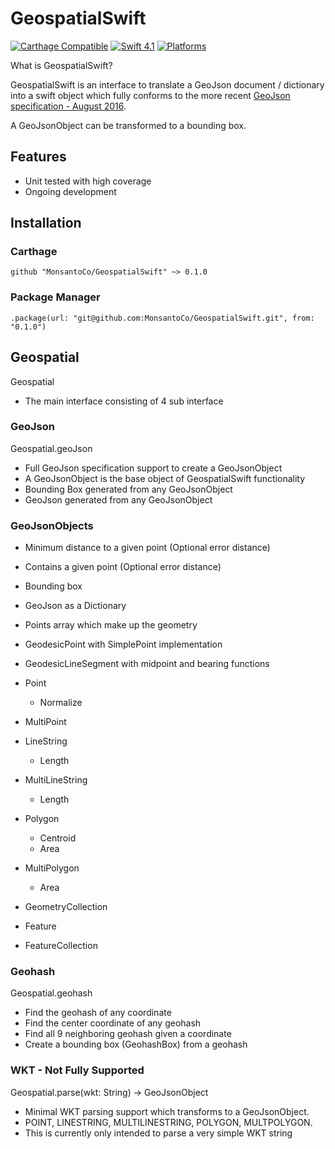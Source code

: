 # GeospatialSwift

[![Carthage Compatible](https://img.shields.io/badge/Carthage-compatible-4BC51D.svg?style=flat)](https://github.com/Carthage/Carthage)
[![Swift 4.1](https://img.shields.io/badge/Swift-4.0-orange.svg?style=flat)](https://developer.apple.com/swift/)
[![Platforms](https://img.shields.io/badge/Platforms-macOS%20%7C%20Linux%20%7C%20iOS%20%7C%20tvOS%20%7C%20watchOS-green.svg?style=flat)](https://swift.org/package-manager/)

What is GeospatialSwift?

GeospatialSwift is an interface to translate a GeoJson document / dictionary into a swift object which fully conforms to the more recent [GeoJson specification - August 2016](https://tools.ietf.org/html/rfc7946).

A GeoJsonObject can be transformed to a bounding box.

## Features

* Unit tested with high coverage
* Ongoing development

## Installation

### Carthage

```github "MonsantoCo/GeospatialSwift" ~> 0.1.0```

### Package Manager

```.package(url: "git@github.com:MonsantoCo/GeospatialSwift.git", from: "0.1.0")```

## Geospatial

Geospatial

* The main interface consisting of 4 sub interface

### GeoJson

Geospatial.geoJson

* Full GeoJson specification support to create a GeoJsonObject
* A GeoJsonObject is the base object of GeospatialSwift functionality
* Bounding Box generated from any GeoJsonObject
* GeoJson generated from any GeoJsonObject

### GeoJsonObjects

* Minimum distance to a given point (Optional error distance)
* Contains a given point (Optional error distance)
* Bounding box
* GeoJson as a Dictionary
* Points array which make up the geometry
* GeodesicPoint with SimplePoint implementation
* GeodesicLineSegment with midpoint and bearing functions

* Point
  * Normalize
* MultiPoint
* LineString
  * Length
* MultiLineString
  * Length
* Polygon
  * Centroid
  * Area
* MultiPolygon
  * Area
* GeometryCollection
* Feature
* FeatureCollection

### Geohash

Geospatial.geohash

* Find the geohash of any coordinate
* Find the center coordinate of any geohash
* Find all 9 neighboring geohash given a coordinate
* Create a bounding box (GeohashBox) from a geohash

### WKT - Not Fully Supported

Geospatial.parse(wkt: String) -> GeoJsonObject

* Minimal WKT parsing support which transforms to a GeoJsonObject.
* POINT, LINESTRING, MULTILINESTRING, POLYGON, MULTPOLYGON.
* This is currently only intended to parse a very simple WKT string

